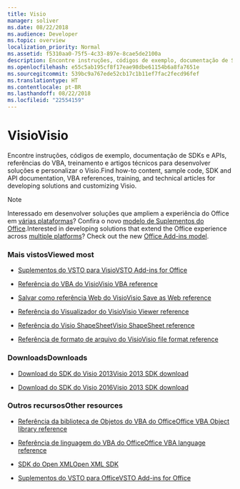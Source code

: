 ```yaml
---
title: Visio
manager: soliver
ms.date: 08/22/2018
ms.audience: Developer
ms.topic: overview
localization_priority: Normal
ms.assetid: f5310aa0-75f5-4c33-897e-8cae5de2100a
description: Encontre instruções, códigos de exemplo, documentação de SDKs e APIs, referências do VBA, treinamento e artigos técnicos para desenvolver soluções e personalizar o Visio.
ms.openlocfilehash: e55c5ab195cf8f17eae98dbe61154b6a8fa7651e
ms.sourcegitcommit: 539bc9a767ede52cb17c1b11ef7fac2fecd96fef
ms.translationtype: HT
ms.contentlocale: pt-BR
ms.lasthandoff: 08/22/2018
ms.locfileid: "22554159"
---
```

# <a name="visio"></a><span data-ttu-id="43aa2-103">Visio</span><span class="sxs-lookup"><span data-stu-id="43aa2-103">Visio</span></span>

<span data-ttu-id="43aa2-104">Encontre instruções, códigos de exemplo, documentação de SDKs e APIs, referências do VBA, treinamento e artigos técnicos para desenvolver soluções e personalizar o Visio.</span><span class="sxs-lookup"><span data-stu-id="43aa2-104">Find how-to content, sample code, SDK and API documentation, VBA references, training, and technical articles for developing solutions and customizing Visio.</span></span>
  
> [!NOTE]
> <span data-ttu-id="43aa2-p101">Interessado em desenvolver soluções que ampliem a experiência do Office em [várias plataformas](https://docs.microsoft.com/office/dev/add-ins/overview/office-add-in-availability)? Confira o novo [modelo de Suplementos do Office](https://docs.microsoft.com/office/dev/add-ins/overview/office-add-ins).</span><span class="sxs-lookup"><span data-stu-id="43aa2-p101">Interested in developing solutions that extend the Office experience across [multiple platforms](https://docs.microsoft.com/office/dev/add-ins/overview/office-add-in-availability)? Check out the new [Office Add-ins model](https://docs.microsoft.com/office/dev/add-ins/overview/office-add-ins).</span></span> 
  
### <a name="viewed-most"></a><span data-ttu-id="43aa2-107">Mais vistos</span><span class="sxs-lookup"><span data-stu-id="43aa2-107">Viewed most</span></span>

- [<span data-ttu-id="43aa2-108">Suplementos do VSTO para Visio</span><span class="sxs-lookup"><span data-stu-id="43aa2-108">VSTO Add-ins for Office</span></span>](https://docs.microsoft.com/visualstudio/vsto/visio-solutions)

- [<span data-ttu-id="43aa2-109">Referência do VBA do Visio</span><span class="sxs-lookup"><span data-stu-id="43aa2-109">Visio VBA reference</span></span>](https://docs.microsoft.com/office/vba/api/overview/visio)
  
- [<span data-ttu-id="43aa2-110">Salvar como referência Web do Visio</span><span class="sxs-lookup"><span data-stu-id="43aa2-110">Visio Save as Web reference</span></span>](https://docs.microsoft.com/office/vba/api/overview/Visio/visio-save-as-web-reference)
  
- [<span data-ttu-id="43aa2-111">Referência do Visualizador do Visio</span><span class="sxs-lookup"><span data-stu-id="43aa2-111">Visio Viewer reference</span></span>](https://docs.microsoft.com/office/vba/api/overview/Visio/visio-viewer-reference)
  
- [<span data-ttu-id="43aa2-112">Referência do Visio ShapeSheet</span><span class="sxs-lookup"><span data-stu-id="43aa2-112">Visio ShapeSheet reference</span></span>](visio-shapesheet-reference.md)
  
- [<span data-ttu-id="43aa2-113">Referência de formato de arquivo do Visio</span><span class="sxs-lookup"><span data-stu-id="43aa2-113">Visio file format reference</span></span>](visio-file-format-reference.md)
  
### <a name="downloads"></a><span data-ttu-id="43aa2-114">Downloads</span><span class="sxs-lookup"><span data-stu-id="43aa2-114">Downloads</span></span>
  
- [<span data-ttu-id="43aa2-115">Download do SDK do Visio 2013</span><span class="sxs-lookup"><span data-stu-id="43aa2-115">Visio 2013 SDK download</span></span>](http://www.microsoft.com/download/details.aspx?id=36825)

- [<span data-ttu-id="43aa2-116">Download do SDK do Visio 2016</span><span class="sxs-lookup"><span data-stu-id="43aa2-116">Visio 2013 SDK download</span></span>](http://www.microsoft.com/download/details.aspx?id=51221)  

### <a name="other-resources"></a><span data-ttu-id="43aa2-117">Outros recursos</span><span class="sxs-lookup"><span data-stu-id="43aa2-117">Other resources</span></span>
  
- [<span data-ttu-id="43aa2-118">Referência da biblioteca de Objetos do VBA do Office</span><span class="sxs-lookup"><span data-stu-id="43aa2-118">Office VBA Object library reference</span></span>](https://docs.microsoft.com/office/vba/Library-Reference/Concepts/office-vba-object-library-reference)
  
- [<span data-ttu-id="43aa2-119">Referência de linguagem do VBA do Office</span><span class="sxs-lookup"><span data-stu-id="43aa2-119">Office VBA language reference</span></span>](https://docs.microsoft.com/office/vba/api/overview/language-reference)
  
- [<span data-ttu-id="43aa2-120">SDK do Open XML</span><span class="sxs-lookup"><span data-stu-id="43aa2-120">Open XML SDK</span></span>](https://docs.microsoft.com/office/open-xml/open-xml-sdk)
  
- [<span data-ttu-id="43aa2-121">Suplementos do VSTO para Office</span><span class="sxs-lookup"><span data-stu-id="43aa2-121">VSTO Add-ins for Office</span></span>](https://docs.microsoft.com/visualstudio/vsto/create-vsto-add-ins-for-office-by-using-visual-studio)
  

